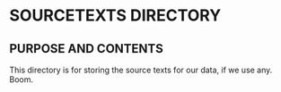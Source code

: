 # SOURCETEXTS DIRECTORY

## PURPOSE AND CONTENTS

This directory is for storing the source texts for our data, if we use any. Boom. 
